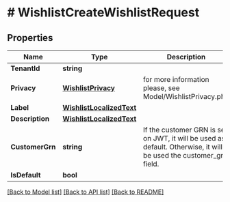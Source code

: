 # # WishlistCreateWishlistRequest


## Properties 


Name | Type | Description | Notes
------------ | ------------- | ------------- | -------------
**TenantId**| **string** |   | [optional]
**Privacy**| [**WishlistPrivacy**](WishlistPrivacy.md) |  for more information please, see Model/WishlistPrivacy.php  | [optional] [default to WISHLISTPRIVACY_UNKNOWN]
**Label**| [**WishlistLocalizedText**](WishlistLocalizedText.md) |   | [optional]
**Description**| [**WishlistLocalizedText**](WishlistLocalizedText.md) |   | [optional]
**CustomerGrn**| **string** | If the customer GRN is set on JWT, it will be used as default. Otherwise, it will be used the customer_grn field.  | [optional]
**IsDefault**| **bool** |   | [optional]


[[Back to Model list]](../../README.md#models) [[Back to API list]](../../README.md#endpoints) [[Back to README]](../../README.md)

